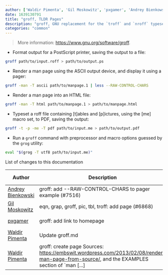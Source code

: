 ```yaml
---
author: ['Waldir Pimenta', 'Gil Moskowitz', 'pxgamer', 'Andrey Bienkowski']
date: 1639130791
title: "groff, TLDR Pages"
description: "groff, GNU replacement for the `troff` and `nroff` typesetting utilities."
categories: "common"
---
```

> More information: <https://www.gnu.org/software/groff>.

- Format output for a PostScript printer, saving the output to a file:

```bash
groff path/to/input.roff > path/to/output.ps
```

- Render a man page using the ASCII output device, and display it using a pager:

```bash
groff -man -T ascii path/to/manpage.1 | less --RAW-CONTROL-CHARS
```

- Render a man page into an HTML file:

```bash
groff -man -T html path/to/manpage.1 > path/to/manpage.html
```

- Typeset a roff file containing [t]ables and [p]ictures, using the [me] macro set, to PDF, saving the output:

```bash
groff -t -p -me -T pdf path/to/input.me > path/to/output.pdf
```

- Run a `groff` command with preprocessor and macro options guessed by the `grog` utility:

```bash
eval "$(grog -T utf8 path/to/input.me)"
```
List of changes to this documentation


Author | Description | ISO 8601 Date | GitHub link
------|-----|-----|-----
[Andrey Bienkowski](mailto:hexagonrecursion@gmail.com) | groff: add --RAW-CONTROL-CHARS to pager example (#7516) | 2021-12-10T11:06:31 | [5bdbc8ff8311](https://github.com/tldr-pages/tldr/commit/5bdbc8ff83114ab843fc43b7261391ee2d801083)
[Gil Moskowitz](mailto:gmoskowitz@xtuple.com) | eqn, grap, groff, pic, tbl, troff: add page (#6868) | 2021-10-21T09:17:15 | [318ca787e19a](https://github.com/tldr-pages/tldr/commit/318ca787e19a1aecc4526eae280a87292f38d654)
[pxgamer](mailto:owzie123@gmail.com) | groff: add link to homepage | 2019-06-07T23:58:59 | [408a0ad32f3c](https://github.com/tldr-pages/tldr/commit/408a0ad32f3c8535b356f4f3d5022818d2d6bfc4)
[Waldir Pimenta](mailto:waldyrious@gmail.com) | Update groff.md | 2017-09-09T13:52:54 | [dee78902314d](https://github.com/tldr-pages/tldr/commit/dee78902314dd89c977e97d29c4a2b2421722745)
[Waldir Pimenta](mailto:waldyrious@gmail.com) | groff: create page Sources: https://embswit.wordpress.com/2013/02/08/render-man-page-from-source/, and the EXAMPLES section of `man [...] | 2017-09-08T18:06:21 | [d6330e21076e](https://github.com/tldr-pages/tldr/commit/d6330e21076e7047b7c3c43443e6f5a0c80d1cb7)

